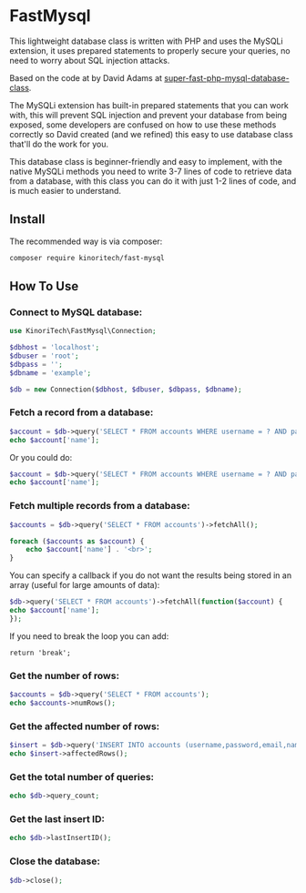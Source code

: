 # FastMysql

This lightweight database class is written with PHP and uses the MySQLi extension,
it uses prepared statements to properly secure your queries, no need to worry about SQL injection attacks.

Based on the code at by David Adams at [super-fast-php-mysql-database-class](https://codeshack.io/super-fast-php-mysql-database-class/).

The MySQLi extension has built-in prepared statements that you can work with, 
this will prevent SQL injection and prevent your database from being exposed, 
some developers are confused on how to use these methods correctly so David
created (and we refined) this easy to use database class that'll do the work 
for you. 

This database class is beginner-friendly and easy to implement, with the native 
MySQLi methods you need to write 3-7 lines of code to retrieve data from a 
database, with this class you can do it with just 1-2 lines of code, and is 
much easier to understand.

## Install

The recommended way is via composer:

```bash
composer require kinoritech/fast-mysql
```

## How To Use

### Connect to MySQL database:

```php
use KinoriTech\FastMysql\Connection;

$dbhost = 'localhost';
$dbuser = 'root';
$dbpass = '';
$dbname = 'example';

$db = new Connection($dbhost, $dbuser, $dbpass, $dbname);
```

### Fetch a record from a database:
```php
$account = $db->query('SELECT * FROM accounts WHERE username = ? AND password = ?', 'test', 'test')->fetchArray();
echo $account['name'];
```

Or you could do:

```php
$account = $db->query('SELECT * FROM accounts WHERE username = ? AND password = ?', array('test', 'test'))->fetchArray();
echo $account['name'];
```

### Fetch multiple records from a database:

```php
$accounts = $db->query('SELECT * FROM accounts')->fetchAll();

foreach ($accounts as $account) {
    echo $account['name'] . '<br>';
}
```

You can specify a callback if you do not want the results being stored in an array (useful for large amounts of data):

```php
$db->query('SELECT * FROM accounts')->fetchAll(function($account) {
echo $account['name'];
});
```

If you need to break the loop you can add:

`return 'break';`

### Get the number of rows:
```php
$accounts = $db->query('SELECT * FROM accounts');
echo $accounts->numRows();
```

### Get the affected number of rows:

```php
$insert = $db->query('INSERT INTO accounts (username,password,email,name) VALUES (?,?,?,?)', 'test', 'test', 'test@gmail.com', 'Test');
echo $insert->affectedRows();
```

### Get the total number of queries:
```php
echo $db->query_count;

```

### Get the last insert ID:

```php
echo $db->lastInsertID();
```

### Close the database:

```php
$db->close();
```



